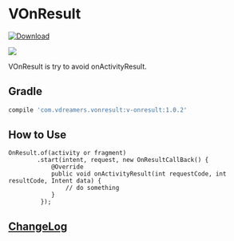 # VOnResult
[ ![Download](https://api.bintray.com/packages/vdreamers/maven/VOnResult/images/download.svg) ](https://bintray.com/vdreamers/maven/VOnResult/_latestVersion)

<a href='https://bintray.com/vdreamers/maven/VOnResult?source=watch' alt='Get automatic notifications about new "VOnResult" versions'><img src='https://www.bintray.com/docs/images/bintray_badge_color.png'></a>


VOnResult is try to avoid onActivityResult.

## Gradle

```gradle dep
compile 'com.vdreamers.vonresult:v-onresult:1.0.2'
```

## How to Use

```how to use
OnResult.of(activity or fragment)
        .start(intent, request, new OnResultCallBack() {
            @Override
            public void onActivityResult(int requestCode, int resultCode, Intent data) {
                // do something
            }
         });
```


## [ChangeLog](CHANGELOG.md)

